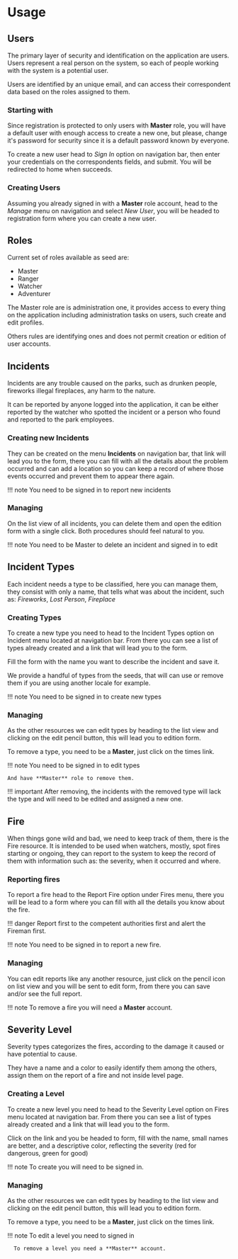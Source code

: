 # Usage

## Users

  The primary layer of security and identification on the application are users.
  Users represent a real person on the system, so each of people working with the
  system is a potential user.

  Users are identified by an unique email, and can access their correspondent data
  based on the roles assigned to them.


### Starting with

Since registration is protected to only users with **Master** role, you will have
a default user with enough access to create a new one, but please, change it's
password for security since it is a default password known by everyone.

To create a new user head to *Sign In* option on navigation bar, then enter your
credentials on the correspondents fields, and submit. You will be redirected to
home when succeeds.

### Creating Users


Assuming you already signed in with a **Master** role account, head to the *Manage*
menu on navigation and select *New User*, you will be headed to registration form
where you can create a new user.

## Roles

Current set of roles available as seed are:

  - Master
  - Ranger
  - Watcher
  - Adventurer

The Master role are is administration one, it provides access to every thing on
the application including administration tasks on users, such create and edit
profiles.

Others rules are identifying ones and does not permit creation or edition of
user accounts.

## Incidents

Incidents are any trouble caused on the parks, such as drunken people, fireworks
illegal fireplaces, any harm to the nature.

It can be reported by anyone logged into the application, it can be either
reported by the watcher who spotted the incident or a person who found and
reported to the park employees.

### Creating new Incidents

They can be created on the menu **Incidents** on navigation bar, that link will
lead you to the form, there you can fill with all the details about the problem
occurred and can add a location so you can keep a record of where those events
occurred and prevent them to appear there again.

!!! note
    You need to be signed in to report new incidents

### Managing

On the list view of all incidents, you can delete them and open the edition form
with a single click. Both procedures should feel natural to you.

!!! note
    You need to be Master to delete an incident and signed in to edit

## Incident Types

Each incident needs a type to be classified, here you can manage them, they
consist with only a name, that tells what was about the incident, such as:
*Fireworks*, *Lost Person*, *Fireplace*

### Creating Types

  To create a new type you need to head to the Incident Types option on Incident
  menu located at navigation bar. From there you can see a list of
  types already created and a link that will lead you to the form.

  Fill the form with the name you want to describe the incident and save it.

  We provide a handful of types from the seeds, that will can use or remove them
  if you are using another locale for example.

!!! note
    You need to be signed in to create new types

### Managing

  As the other resources we can edit types by heading to the list view and
  clicking on the edit pencil button, this will lead you to edition form.

  To remove a type, you need to be a **Master**, just click on the times link.


!!! note
    You need to be signed in to edit types

    And have **Master** role to remove them.

!!! important
    After removing, the incidents with the removed type will lack the type and
    will need to be edited and assigned a new one.

## Fire

When things gone wild and bad, we need to keep track of them, there is the Fire
resource. It is intended to be used when watchers, mostly, spot fires starting
or ongoing, they can report to the system to keep the record of them
with information such as: the severity, when it occurred and where.

### Reporting fires

To report a fire head to the Report Fire option under Fires menu, there you will
be lead to a form where you can fill with all the details you know about the fire.

!!! danger
    Report first to the competent authorities first and alert the Fireman first.

!!! note
    You need to be signed in to report a new fire.

### Managing

You can edit reports like any another resource, just click on the pencil icon on
list view and you will be sent to edit form, from there you can save and/or see
the full report.

!!! note
    To remove a fire you will need a **Master** account.

## Severity Level

Severity types categorizes the fires, according to the damage it caused or have
potential to cause.

They have a name and a color to easily identify them among the others, assign
them on the report of a fire and not inside level page.

### Creating a Level

To create a new level you need to head to the Severity Level option on Fires
menu located at navigation bar. From there you can see a list of
types already created and a link that will lead you to the form.

Click on the link and you be headed to form, fill with the name, small names are
better, and a descriptive color, reflecting the severity (red for dangerous,
green for good)

 !!! note
     To create you will need to be signed in.

### Managing

  As the other resources we can edit types by heading to the list view and
  clicking on the edit pencil button, this will lead you to edition form.

  To remove a type, you need to be a **Master**, just click on the times link.

  !!! note
      To edit a level you need to signed in

      To remove a level you need a **Master** account.
